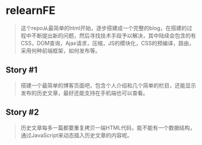 # relearnFE

> 这个repo从最简单的html开始，逐步搭建成一个完整的blog，在搭建的过程中不断提出新的问题，然后寻找技术手段予以解决，其中陆续会包含的有CSS，DOM查询，Ajax请求，压缩，JS的模块化，CSS的预编译，路由，采用何种前端框架，如何发布等。

## Story #1

> 搭建一个最简单的博客页面吧，包含个人介绍和几个简单的栏目，还能显示发布的历史文章，最好还能支持在手机端也可以查看。

## Story #2

> 历史文章每多一篇都要重复拷贝一端HTML代码，能不能有一个数据结构，通过JavaScript来动态插入历史文章的内容呢。